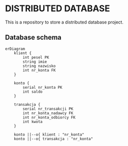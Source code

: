 # DISTRIBUTED DATABASE

This is a repository to store a distributed database project.


## Database schema

```mermaid
erDiagram
    klient {
        int pesel PK
        string imie
        string nazwisko
        int nr_konta FK 
    }

    konto {
        serial nr_konta PK
        int saldo 
    }

    transakcja {
        serial nr_transakcji PK
        int nr_konta_nadawcy FK
        int nr_konta_odbiorcy FK
        int kwota
    }

    konto ||--o{ klient : "nr_konta"
    konto ||--o{ transakcja : "nr_konta"

```
